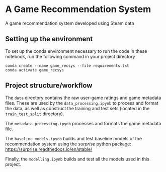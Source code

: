 # A Game Recommendation System
A game recommendation system developed using Steam data

## Setting up the environment
To set up the conda environment necessary to run the code in these notebook, run the following command in your project directory
```
conda create --name game_recsys --file requirements.txt
conda activate game_recsys
```
## Project structure/workflow
The `data` directory contains the raw user-game ratings and game metadata files. These are used by the `data_processing.ipynb` to process and format the data, as well as construct the training and test sets (located in the `train_test_split` directory).

The `metadata_processing.ipynb` processes and formats the game metadata file.

The `baseline_models.ipynb` builds and test baseline models of the recommendation system using the *surprise* python package: https://surprise.readthedocs.io/en/stable/

Finally, the `modelling.ipynb` builds and test all the models used in this project. 
